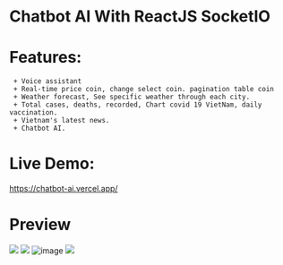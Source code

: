 # Chatbot AI With ReactJS SocketIO

# Features: 
     + Voice assistant
     + Real-time price coin, change select coin. pagination table coin
     + Weather forecast, See specific weather through each city.
     + Total cases, deaths, recorded, Chart covid 19 VietNam, daily vaccination.
     + Vietnam's latest news.
     + Chatbot AI.
         


# Live Demo:
https://chatbot-ai.vercel.app/

# Preview

<!--   <div style="display: flex; align-items: flex-start" >
   <img src="https://user-images.githubusercontent.com/86564838/131103434-e213a297-aa40-4524-b240-b77cf150f6ed.png" width=45% height=50%>
   <img src="https://user-images.githubusercontent.com/86564838/131104926-978414be-973e-4bc5-a198-a6e753df5039.png" width=45% height=50%>
  </div> -->
  ![](https://f48-zpg.zdn.vn/9098406238814028013/d62affbd448e8dd0d49f.jpg)
  ![](https://f18-zpg.zdn.vn/3415989473256219068/74446eb1f5823cdc6593.jpg)
  ![image](https://user-images.githubusercontent.com/86564838/136584782-1a89626c-531f-453b-995f-b0de458a07f0.png)
  ![](https://f36-zpg.zdn.vn/7154961446384074278/a4808fe630d5f98ba0c4.jpg)


